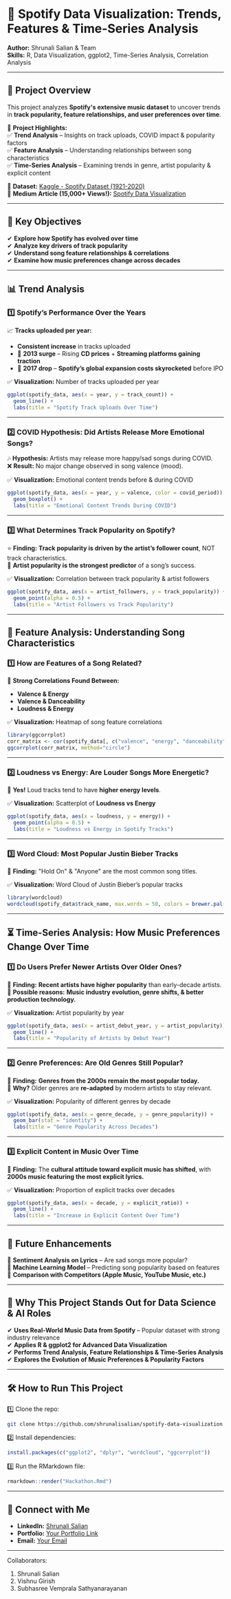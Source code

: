 # 🎵 **Spotify Data Visualization: Trends, Features & Time-Series Analysis**  
**Author:** Shrunali Salian & Team  
**Skills:** R, Data Visualization, ggplot2, Time-Series Analysis, Correlation Analysis  

---

## 🚀 **Project Overview**  
This project analyzes **Spotify's extensive music dataset** to uncover trends in **track popularity, feature relationships, and user preferences over time**.  

📌 **Project Highlights:**  
✅ **Trend Analysis** – Insights on track uploads, COVID impact & popularity factors  
✅ **Feature Analysis** – Understanding relationships between song characteristics  
✅ **Time-Series Analysis** – Examining trends in genre, artist popularity & explicit content  

🔗 **Dataset:** [Kaggle - Spotify Dataset (1921-2020)](https://www.kaggle.com/datasets/yamaerenay/spotify-dataset-19212020-600k-tracks)  
📜 **Medium Article (15,000+ Views!):** [Spotify Data Visualization](https://medium.com/@shrunalisalian97/spotify-data-visualization-4c878c8114e)  

---

## 🎯 **Key Objectives**  
✔ **Explore how Spotify has evolved over time**  
✔ **Analyze key drivers of track popularity**  
✔ **Understand song feature relationships & correlations**  
✔ **Examine how music preferences change across decades**  

---

## 📊 **Trend Analysis**  

### **1️⃣ Spotify’s Performance Over the Years**  
📈 **Tracks uploaded per year:**  
- **Consistent increase** in tracks uploaded  
- 📌 **2013 surge** – Rising **CD prices** + **Streaming platforms gaining traction**  
- 📌 **2017 drop** – **Spotify’s global expansion costs skyrocketed** before IPO  

✅ **Visualization:** Number of tracks uploaded per year  

```r
ggplot(spotify_data, aes(x = year, y = track_count)) +
  geom_line() +
  labs(title = "Spotify Track Uploads Over Time")
```

---

### **2️⃣ COVID Hypothesis: Did Artists Release More Emotional Songs?**  
🎶 **Hypothesis:** Artists may release more happy/sad songs during COVID.  
❌ **Result:** No major change observed in song valence (mood).  

✅ **Visualization:** Emotional content trends before & during COVID  

```r
ggplot(spotify_data, aes(x = year, y = valence, color = covid_period)) +
  geom_boxplot() +
  labs(title = "Emotional Content Trends During COVID")
```

---

### **3️⃣ What Determines Track Popularity on Spotify?**  
⭐ **Finding:** **Track popularity is driven by the artist’s follower count**, NOT track characteristics.  
📌 **Artist popularity is the strongest predictor** of a song’s success.  

✅ **Visualization:** Correlation between track popularity & artist followers  

```r
ggplot(spotify_data, aes(x = artist_followers, y = track_popularity)) +
  geom_point(alpha = 0.5) +
  labs(title = "Artist Followers vs Track Popularity")
```

---

## 🎵 **Feature Analysis: Understanding Song Characteristics**  

### **1️⃣ How are Features of a Song Related?**  
📌 **Strong Correlations Found Between:**  
- **Valence & Energy**  
- **Valence & Danceability**  
- **Loudness & Energy**  

✅ **Visualization:** Heatmap of song feature correlations  

```r
library(ggcorrplot)
corr_matrix <- cor(spotify_data[, c("valence", "energy", "danceability", "loudness")])
ggcorrplot(corr_matrix, method="circle")
```

---

### **2️⃣ Loudness vs Energy: Are Louder Songs More Energetic?**  
📌 **Yes!** Loud tracks tend to have **higher energy levels**.  

✅ **Visualization:** Scatterplot of **Loudness vs Energy**  

```r
ggplot(spotify_data, aes(x = loudness, y = energy)) +
  geom_point(alpha = 0.5) +
  labs(title = "Loudness vs Energy in Spotify Tracks")
```

---

### **3️⃣ Word Cloud: Most Popular Justin Bieber Tracks**  
📌 **Finding:** "Hold On" & "Anyone" are the most common song titles.  

✅ **Visualization:** Word Cloud of Justin Bieber’s popular tracks  

```r
library(wordcloud)
wordcloud(spotify_data$track_name, max.words = 50, colors = brewer.pal(8, "Dark2"))
```

---

## ⏳ **Time-Series Analysis: How Music Preferences Change Over Time**  

### **1️⃣ Do Users Prefer Newer Artists Over Older Ones?**  
📌 **Finding:** **Recent artists have higher popularity** than early-decade artists.  
📌 **Possible reasons:** **Music industry evolution, genre shifts, & better production technology.**  

✅ **Visualization:** Artist popularity by year  

```r
ggplot(spotify_data, aes(x = artist_debut_year, y = artist_popularity)) +
  geom_line() +
  labs(title = "Popularity of Artists by Debut Year")
```

---

### **2️⃣ Genre Preferences: Are Old Genres Still Popular?**  
📌 **Finding:** **Genres from the 2000s remain the most popular today.**  
📌 **Why?** Older genres are **re-adapted** by modern artists to stay relevant.  

✅ **Visualization:** Popularity of different genres by decade  

```r
ggplot(spotify_data, aes(x = genre_decade, y = genre_popularity)) +
  geom_bar(stat = "identity") +
  labs(title = "Genre Popularity Across Decades")
```

---

### **3️⃣ Explicit Content in Music Over Time**  
📌 **Finding:** The **cultural attitude toward explicit music has shifted**, with **2000s music featuring the most explicit lyrics.**  

✅ **Visualization:** Proportion of explicit tracks over decades  

```r
ggplot(spotify_data, aes(x = decade, y = explicit_ratio)) +
  geom_line() +
  labs(title = "Increase in Explicit Content Over Time")
```

---

## 🔮 **Future Enhancements**  
🔹 **Sentiment Analysis on Lyrics** – Are sad songs more popular?  
🔹 **Machine Learning Model** – Predicting song popularity based on features  
🔹 **Comparison with Competitors (Apple Music, YouTube Music, etc.)**  

---

## 🎯 **Why This Project Stands Out for Data Science & AI Roles**  
✔ **Uses Real-World Music Data from Spotify** – Popular dataset with strong industry relevance  
✔ **Applies R & ggplot2 for Advanced Data Visualization**  
✔ **Performs Trend Analysis, Feature Relationships & Time-Series Analysis**  
✔ **Explores the Evolution of Music Preferences & Popularity Factors**  

---

## 🛠 **How to Run This Project**  
1️⃣ Clone the repo:  
   ```bash
   git clone https://github.com/shrunalisalian/spotify-data-visualization.git
   ```
2️⃣ Install dependencies:  
   ```r
   install.packages(c("ggplot2", "dplyr", "wordcloud", "ggcorrplot"))
   ```
3️⃣ Run the RMarkdown file:  
   ```r
   rmarkdown::render("Hackathon.Rmd")
   ```

---

## 📌 **Connect with Me**  
- **LinkedIn:** [Shrunali Salian](https://www.linkedin.com/in/shrunali-salian/)  
- **Portfolio:** [Your Portfolio Link](#)  
- **Email:** [Your Email](#)  

---
Collaborators: 
1. Shrunali Salian
2. Vishnu Girish
3. Subhasree Vemprala Sathyanarayanan

